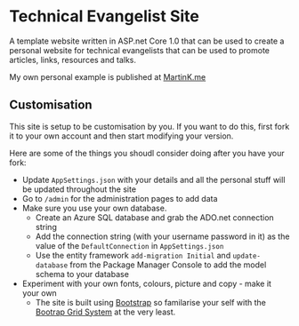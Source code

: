 # Technical Evangelist Site
A template website written in ASP.net Core 1.0 that can be used to create a personal website for technical evangelists that can be used to promote articles, links, resources and talks. 

My own personal example is published at [MartinK.me](http://MartinK.me)

## Customisation
This site is setup to be customisation by you. If you want to do this, first fork it to your own account and then start modifying your version.

Here are some of the things you shoudl consider doing after you have your fork:
* Update `AppSettings.json` with your details and all the personal stuff will be updated throughout the site
* Go to `/admin` for the administration pages to add data
* Make sure you use your own database. 
  * Create an Azure SQL database and grab the ADO.net connection string
  * Add the connection string (with your username password in it) as the value of the `DefaultConnection` in `AppSettings.json`
  * Use the entity framework `add-migration Initial` and `update-database` from the Package Manager Console to add the model schema to your database
* Experiment with your own fonts, colours, picture and copy - make it your own
  * The site is built using [Bootstrap](http://getbootstrap.com/) so familarise your self with the [Bootrap Grid System](http://getbootstrap.com/css/#grid) at the very least.
